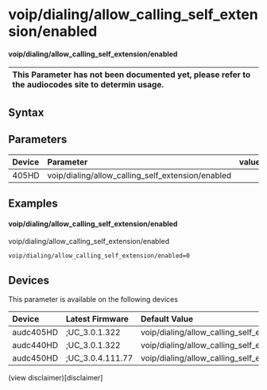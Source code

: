 ﻿---
description: voip/dialing/allow_calling_self_extension/enabled
search: false
---

# voip/dialing/allow_calling_self_extension/enabled

#### voip/dialing/allow_calling_self_extension/enabled


| This Parameter has not been documented yet, please refer to the audiocodes site to determin usage.  | 
| :--- |

## Syntax

## Parameters
|Device|Parameter|value|Description|
|:---|:---|:---|:---|
| 405HD | voip/dialing/allow_calling_self_extension/enabled |  |  |

## Examples
#### voip/dialing/allow_calling_self_extension/enabled

voip/dialing/allow_calling_self_extension/enabled

```
voip/dialing/allow_calling_self_extension/enabled=0
```

## Devices
This parameter is available on the following devices

| Device | Latest Firmware | Default Value |
|:---|:---|:---|
| audc405HD | ;UC_3.0.1.322 | voip/dialing/allow_calling_self_extension/enabled=0 
| audc440HD | ;UC_3.0.1.322 | voip/dialing/allow_calling_self_extension/enabled=0 
| audc450HD | ;UC_3.0.4.111.77 | voip/dialing/allow_calling_self_extension/enabled=0 

(view disclaimer)[disclaimer]
